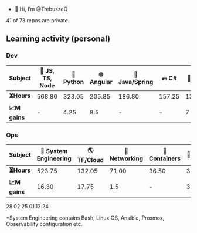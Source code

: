 - 👋 Hi, I’m @TrebuszeQ

41 of 73 repos are private. 

<h2>Learning activity (personal)</h2>
<h3>Dev</h3>
<table class="darkTable">
<thead>
  <tr>
    <th>Subject</th>
    <th>🌱 JS, TS, Node</th>
    <th>🐍 Python</th>
    <th>🌐 Angular</th>
    <th>🌋 Java/Spring</th>
    <th>💶 C#</th>
    <th>📓 SQL</th>
    <th>❄️ C++</th>
    <th>🌐 React</th>
    <th>🐹 Go</th>
    <th>🏗️ Architecture</th>
    <th>:aerial_tramway: Data Engineering</th>
    <th>:carousel_horse: CI/CD</th>
  </tr>
</thead>
<tbody>
  <tr>
    <td><strong>⏳Hours</strong></td>
    <td>568.80</td>
    <td>323.05</td>
    <td>205.85</td>
    <td>186.80</td>
    <td>157.25</td>
    <td>134.20</td>
    <td>40.55</td>
    <td>25.70</td>
    <td>24.65</td>
    <td>12.50</td>
    <td>5.75</td>
    <td>2.75</td>
  </tr>
  <tr>
    <td><strong>📈M gains</strong></td>
    <td>-</td>
    <td>4.25</td>
    <td>8.5</td>
    <td>-</td>
    <td>-</td>
    <td>7</td>
    <td>-</td>
    <td>-</td>
    <td>-</td>
    <td>-</td>
    <td>5.75</td>
    <td>2.75</td>
  </tr>
</tbody>
</table>
<h3>Ops</h3>
<table class="darkTable">
<thead>
  <tr>
    <th>Subject</th>
    <th>🐧 System Engineering</th>
    <th>🌎 TF/Cloud</th>
    <th>🌉 Networking</th>
    <th>🐋 Containers</th>
    <th>🚓 Sec</th>
    <th>🔒 Db</th>
</thead>
<tbody>
  <tr>
    <td><strong>⏳Hours </strong></td>
    <td>523.75</td>
    <td>132.05</td>
    <td>71.00</td>
    <td>36.50</td>
    <td>31.25</td>
    <td>15.50</td>
  </tr>
  <tr>
    <td><strong>📈M gains </strong></td>
    <td>16.30</td>
    <td>17.75</td>
    <td>1.5</td>
    <td>-</td>
    <td>3.5</td>
    <td>-</td>
  </tr>
</tbody>
</table>
28.02.25
01.12.24

*System Engineering contains Bash, Linux OS, Ansible, Proxmox, Observability configuration etc.
<!---
TrebuszeQ/TrebuszeQ is a ✨ special ✨ repository because its `README.md` (this file) appears on your GitHub profile.
You can click the Preview link to take a look at your changes.
- 💞️ I’m looking to collaborate on ...
- 📫 How to reach me ...
--->
